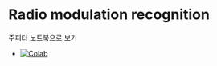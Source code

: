 # Radio modulation recognition

주피터 노트북으로 보기
- [![Colab](https://colab.research.google.com/assets/colab-badge.svg)](https://colab.research.google.com/drive/1nyR_fwwlR2zyex7B91I5l7_V8drB_eJ-?usp=sharing) <br>
